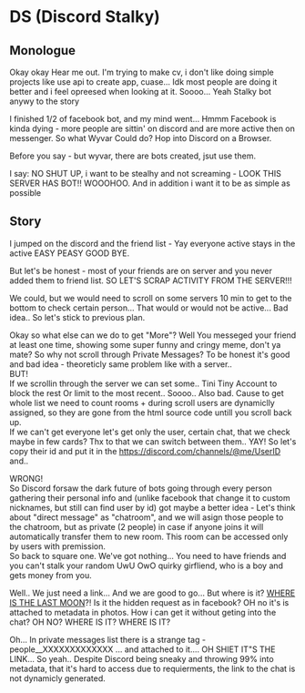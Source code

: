 # DS (Discord Stalky)

## Monologue
Okay okay Hear me out. I'm trying to make cv, i don't like doing simple projects like use api to create app, cuase... Idk most people are doing it better and i feel opreesed when looking at it. Soooo... Yeah Stalky bot anywy to the story

I finished 1/2 of facebook bot, and my mind went... Hmmm Facebook is kinda dying - more people are sittin' on discord and are more active then on messenger.
So what Wyvar Could do? Hop into Discord on a Browser.

Before you say - but wyvar, there are bots created, jsut use them.

I say: NO SHUT UP, i want to be stealhy and not screaming - LOOK THIS SERVER HAS BOT!! WOOOHOO. And in addition i want it to be as simple as possible

## Story

I jumped on the discord and the friend list - Yay everyone active stays in the active EASY PEASY GOOD BYE. 

But let's be honest - most of your friends are on server and you never added them to friend list.
SO LET'S SCRAP ACTIVITY FROM THE SERVER!!!

We could, but we would need to scroll on some servers 10 min to get to the bottom to check certain person... That would or would not be active... Bad idea.. So let's stick to previous plan.

Okay so what else can we do to get "More"? Well You messeged your friend at least one time, showing some super funny and cringy meme, don't ya mate? So why not scroll through Private Messages? To be honest it's good and bad idea - theoreticly same problem like with a server..
</br> BUT! </br>
If we scrollin through the server we can set some.. Tini Tiny Account to block the rest Or limit to the most recent.. Soooo.. Also bad. Cause to get whole list we need to count rooms + during scroll users are dynamiclly assigned, so they are gone from the html source code untill you scroll back up.
</br>If we can't get everyone let's get only the user, certain chat, that we check maybe in few cards? Thx to that we can switch between them.. YAY! 
So let's copy their id and put it in the https://discord.com/channels/@me/UserID and.. 

WRONG! </br>
  So Discord forsaw the dark future of bots going through every person gathering their personal info and (unlike facebook that change it to custom nicknames, but still can find user by id) got maybe a better idea - Let's think about "direct message" as "chatroom", and we will asign those people to the chatroom, but as private (2 people) in case if anyone joins it will automatically transfer them to new room. This room can be accessed only by users with premission. </br>
  So back to square one. We've got nothing... You need to have friends and you can't stalk your random UwU OwO quirky girfliend, who is a boy and gets money from you. 

Well.. We just need a link... And we are good to go... But where is it? [WHERE IS THE LAST MOON](https://youtu.be/bAxyxlkD_g0?t=12)?! Is it the hidden request as in facebook? OH no it's is attached to metadata in photos. How i can get it without geting into the chat? OH NO? WHERE IS IT? WHERE IS IT?

Oh... In private messages list there is a strange tag - people__XXXXXXXXXXXXX ... and attached to it.... OH SHIET IT"S THE LINK...
So yeah.. Despite Discord being sneaky and throwing 99% into metadata, that it's hard to access due to requierments, the link to the chat is not dynamicly generated. 
